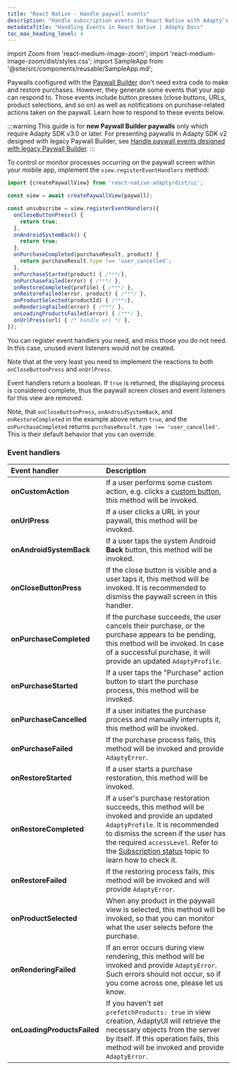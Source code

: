 ```yaml
---
title: "React Native - Handle paywall events"
description: "Handle subscription events in React Native with Adapty’s SDK."
metadataTitle: "Handling Events in React Native | Adapty Docs"
toc_max_heading_level: 4
---
```


import Zoom from 'react-medium-image-zoom';
import 'react-medium-image-zoom/dist/styles.css';
import SampleApp from '@site/src/components/reusable/SampleApp.md'; 

Paywalls configured with the [Paywall Builder](adapty-paywall-builder) don't need extra code to make and restore purchases. However, they generate some events that your app can respond to. Those events include button presses (close buttons, URLs, product selections, and so on) as well as notifications on purchase-related actions taken on the paywall. Learn how to respond to these events below.

:::warning
This guide is for **new Paywall Builder paywalls** only which require Adapty SDK v3.0 or later. For presenting paywalls in Adapty SDK v2 designed with legacy Paywall Builder, see [Handle paywall events designed with legacy Paywall Builder](react-native-handling-events-legacy).
:::

To control or monitor processes occurring on the paywall screen within your mobile app, implement the `view.registerEventHandlers` method:

```typescript showLineNumbers title="React Native (TSX)"
import {createPaywallView} from 'react-native-adapty/dist/ui';

const view = await createPaywallView(paywall);

const unsubscribe = view.registerEventHandlers({
  onCloseButtonPress() {
    return true;
  },
  onAndroidSystemBack() {
    return true;
  },
  onPurchaseCompleted(purchaseResult, product) {
    return purchaseResult.type !== 'user_cancelled';
  },
  onPurchaseStarted(product) { /***/},
  onPurchaseFailed(error) { /***/ },
  onRestoreCompleted(profile) { /***/ },
  onRestoreFailed(error, product) { /***/ },
  onProductSelected(productId) { /***/},
  onRenderingFailed(error) { /***/ },
  onLoadingProductsFailed(error) { /***/ },
  onUrlPress(url) { /* handle url */ },
});
```

You can register event handlers you need, and miss those you do not need. In this case, unused event listeners would not be created.

Note that at the very least you need to implement the reactions to both `onCloseButtonPress` and `onUrlPress`.

Event handlers return a boolean. If `true` is returned, the displaying process is considered complete, thus the paywall screen closes and event listeners for this view are removed. 

Note, that `onCloseButtonPress`, `onAndroidSystemBack`, and `onRestoreCompleted` in the example above return `true`, and the `onPurchaseCompleted` returns `purchaseResult.type !== 'user_cancelled'`. This is their default behavior that you can override. 

<SampleApp />

### Event handlers

| Event handler               | Description                                                  |
| :-------------------------- | :----------------------------------------------------------- |
| **onCustomAction**          | If a user performs some custom action, e.g. clicks a [custom button](paywall-buttons), this method will be invoked. |
| **onUrlPress**              | If a user clicks a URL in your paywall, this method will be invoked. |
| **onAndroidSystemBack**     | If a user taps the system Android **Back** button, this method will be invoked. |
| **onCloseButtonPress**      | If the close button is visible and a user taps it, this method will be invoked. It is recommended to dismiss the paywall screen in this handler. |
| **onPurchaseCompleted**     | If the purchase succeeds, the user cancels their purchase, or the purchase appears to be pending, this method will be invoked. In case of a successful purchase, it will provide an updated `AdaptyProfile`. |
| **onPurchaseStarted**       | If a user taps the "Purchase" action button to start the purchase process, this method will be invoked. |
| **onPurchaseCancelled**     | If a user initiates the purchase process and manually interrupts it, this method will be invoked. |
| **onPurchaseFailed**        | If the purchase process fails, this method will be invoked and provide `AdaptyError`. |
| **onRestoreStarted**        | If a user starts a purchase restoration, this method will be invoked. |
| **onRestoreCompleted**      | If a user's purchase restoration succeeds, this method will be invoked and provide an updated `AdaptyProfile`. It is recommended to dismiss the screen if the user has the required `accessLevel`. Refer to the [Subscription status](subscription-status) topic to learn how to check it. |
| **onRestoreFailed**         | If the restoring process fails, this method will be invoked and will provide `AdaptyError`. |
| **onProductSelected**       | When any product in the paywall view is selected, this method will be invoked, so that you can monitor what the user selects before the purchase. |
| **onRenderingFailed**       | If an error occurs during view rendering, this method will be invoked and provide `AdaptyError`. Such errors should not occur, so if you come across one, please let us know. |
| **onLoadingProductsFailed** | If you  haven't set `prefetchProducts: true` in view creation, AdaptyUI will retrieve the necessary objects from the server by itself. If this operation fails, this method will be invoked and provide `AdaptyError`. |

